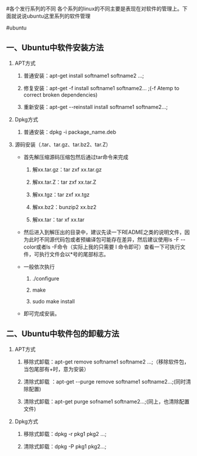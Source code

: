 #各个发行系列的不同
各个系列的linux的不同主要是表现在对软件的管理上。下面就说说ubuntu这里系列的软件管理

#ubuntu

## 一、Ubuntu中软件安装方法

1. APT方式

    1. 普通安装：apt-get install softname1 softname2 …;

    2. 修复安装：apt-get -f install softname1 softname2... ;(-f Atemp to correct broken dependencies)

    3. 重新安装：apt-get --reinstall install softname1 softname2...;

2. Dpkg方式

    1. 普通安装：dpkg -i package_name.deb

3. 源码安装（.tar、tar.gz、tar.bz2、tar.Z）

    * 首先解压缩源码压缩包然后通过tar命令来完成

        1. 解xx.tar.gz：tar zxf xx.tar.gz 
        
        2. 解xx.tar.Z：tar zxf xx.tar.Z 
        
        3. 解xx.tgz：tar zxf xx.tgz 
        
        4. 解xx.bz2：bunzip2 xx.bz2 
        
        6. 解xx.tar：tar xf xx.tar

    * 然后进入到解压出的目录中，建议先读一下README之类的说明文件，因为此时不同源代码包或者预编译包可能存在差异，然后建议使用ls -F --color或者ls -F命令（实际上我的只需要 l 命令即可）查看一下可执行文件，可执行文件会以*号的尾部标志。

    * 一般依次执行
        1. ./configure

        2. make

        3. sudo make install

    * 即可完成安装。

## 二、Ubuntu中软件包的卸载方法

1. APT方式

    1. 移除式卸载：apt-get remove softname1 softname2 …;（移除软件包，当包尾部有+时，意为安装）

    3. 清除式卸载 ：apt-get --purge remove softname1 softname2...;(同时清除配置)

    4. 清除式卸载：apt-get purge sofname1 softname2...;(同上，也清除配置文件)

2. Dpkg方式

    1. 移除式卸载：dpkg -r pkg1 pkg2 ...;

    3. 清除式卸载：dpkg -P pkg1 pkg2...;



